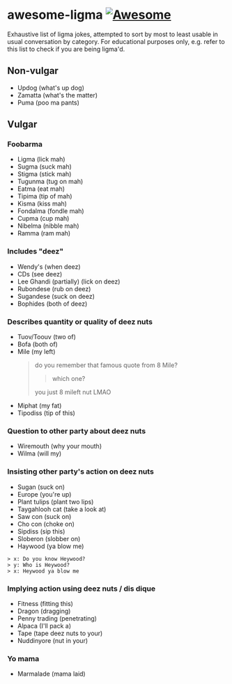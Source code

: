 # awesome-ligma [![Awesome](https://cdn.rawgit.com/sindresorhus/awesome/d7305f38d29fed78fa85652e3a63e154dd8e8829/media/badge.svg)](https://github.com/sindresorhus/awesome)

Exhaustive list of ligma jokes, attempted to sort by most to least usable in usual conversation by category.
For educational purposes only, e.g. refer to this list to check if you are being ligma'd.

## Non-vulgar

 - Updog (what's up dog)
 - Zamatta (what's the matter)
 - Puma (poo ma pants)

## Vulgar

### Foobarma

 - Ligma (lick mah)
 - Sugma (suck mah)
 - Stigma (stick mah)
 - Tugunma (tug on mah)
 - Eatma (eat mah)
 - Tipima (tip of mah)
 - Kisma (kiss mah)
 - Fondalma (fondle mah)
 - Cupma (cup mah)
 - Nibelma (nibble mah)
 - Ramma (ram mah)

### Includes "deez"

 - Wendy's (when deez)
 - CDs (see deez)
 - Lee Ghandi (partially) (lick on deez)
 - Rubondese (rub on deez)
 - Sugandese (suck on deez)
 - Bophides (both of deez)

### Describes quantity or quality of deez nuts

 - Tuov/Toouv (two of)
 - Bofa (both of)
 - Mile (my left)
   > do you remember that famous quote from 8 Mile?
   > > which one?
   >
   > you just 8 mileft nut LMAO
 - Miphat (my fat)
 - Tipodiss (tip of this)

### Question to other party about deez nuts

 - Wiremouth (why your mouth)
 - Wilma (will my)

### Insisting other party's action on deez nuts

 - Sugan (suck on)
 - Europe (you're up)
 - Plant tulips (plant two lips)
 - Taygahlooh cat (take a look at)
 - Saw con (suck on)
 - Cho con (choke on)
 - Sipdiss (sip this)
 - Sloberon (slobber on)
 - Haywood (ya blow me)
```
> x: Do you know Heywood?
> y: Who is Heywood?
> x: Heywood ya blow me
```


### Implying action using deez nuts / dis dique

 - Fitness (fitting this)
 - Dragon (dragging)
 - Penny trading (penetrating)
 - Alpaca (I'll pack a)
 - Tape (tape deez nuts to your)
 - Nuddinyore (nut in your)


### Yo mama

 - Marmalade (mama laid)
